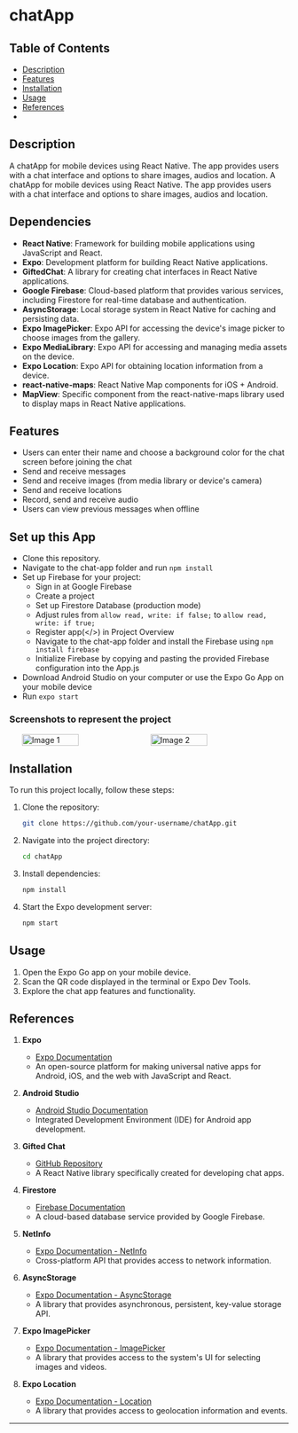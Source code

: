 # chatApp

## Table of Contents

- [Description](#description)
- [Features](#features)
- [Installation](#installation)
- [Usage](#usage)
- [References](#references)
-

## Description

A chatApp for mobile devices using React Native. The app provides users with a chat interface and options to share images, audios and location.
A chatApp for mobile devices using React Native. The app provides users with a chat interface and options to share images, audios and location.

## Dependencies

- **React Native**: Framework for building mobile applications using JavaScript and React.
- **Expo**: Development platform for building React Native applications.
- **GiftedChat**: A library for creating chat interfaces in React Native applications.
- **Google Firebase**: Cloud-based platform that provides various services, including Firestore for real-time database and authentication.
- **AsyncStorage**: Local storage system in React Native for caching and persisting data.
- **Expo ImagePicker**: Expo API for accessing the device's image picker to choose images from the gallery.
- **Expo MediaLibrary**: Expo API for accessing and managing media assets on the device.
- **Expo Location**: Expo API for obtaining location information from a device.
- **react-native-maps**: React Native Map components for iOS + Android.
- **MapView**: Specific component from the react-native-maps library used to display maps in React Native applications.

## Features

- Users can enter their name and choose a background color for the chat screen before joining the chat
- Send and receive messages
- Send and receive images (from media library or device's camera)
- Send and receive locations
- Record, send and receive audio
- Users can view previous messages when offline

## Set up this App

- Clone this repository.
- Navigate to the chat-app folder and run `npm install`
- Set up Firebase for your project:
  - Sign in at Google Firebase
  - Create a project
  - Set up Firestore Database (production mode)
  - Adjust rules from `allow read, write: if false;` to `allow read, write: if true;`
  - Register app(</>) in Project Overview
  - Navigate to the chat-app folder and install the Firebase using `npm install firebase`
  - Initialize Firebase by copying and pasting the provided Firebase configuration into the App.js
- Download Android Studio on your computer or use the Expo Go App on your mobile device
- Run `expo start`

### Screenshots to represent the project

<div style="display: flex; justify-content: center;">
  <img src="img/image.png" alt="Image 1" style="width: 45%; margin-right: 5px;">
  <img src="img/chatApp.png" alt="Image 2" style="width: 45%;">
</div>

## Installation

To run this project locally, follow these steps:

1. Clone the repository:

   ```bash
   git clone https://github.com/your-username/chatApp.git
   ```

2. Navigate into the project directory:

   ```bash
   cd chatApp
   ```

3. Install dependencies:

   ```bash
   npm install
   ```

4. Start the Expo development server:
   ```bash
   npm start
   ```

## Usage

1. Open the Expo Go app on your mobile device.
2. Scan the QR code displayed in the terminal or Expo Dev Tools.
3. Explore the chat app features and functionality.

## References

1. **Expo**

   - [Expo Documentation](https://expo.dev/)
   - An open-source platform for making universal native apps for Android, iOS, and the web with JavaScript and React.

2. **Android Studio**

   - [Android Studio Documentation](https://developer.android.com/studio)
   - Integrated Development Environment (IDE) for Android app development.

3. **Gifted Chat**

   - [GitHub Repository](https://github.com/FaridSafi/react-native-gifted-chat)
   - A React Native library specifically created for developing chat apps.

4. **Firestore**

   - [Firebase Documentation](https://firebase.google.com/)
   - A cloud-based database service provided by Google Firebase.

5. **NetInfo**

   - [Expo Documentation - NetInfo](https://docs.expo.dev/versions/latest/sdk/netinfo/)
   - Cross-platform API that provides access to network information.

6. **AsyncStorage**

   - [Expo Documentation - AsyncStorage](https://docs.expo.dev/versions/latest/sdk/async-storage/)
   - A library that provides asynchronous, persistent, key-value storage API.

7. **Expo ImagePicker**

   - [Expo Documentation - ImagePicker](https://docs.expo.dev/versions/latest/sdk/imagepicker/)
   - A library that provides access to the system's UI for selecting images and videos.

8. **Expo Location**
   - [Expo Documentation - Location](https://docs.expo.dev/versions/latest/sdk/location/)
   - A library that provides access to geolocation information and events.

---
